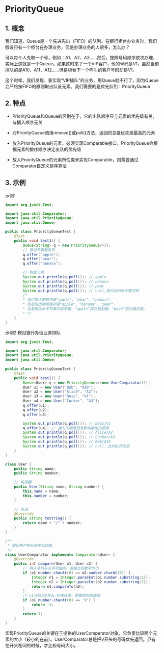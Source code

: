 PriorityQueue
==



## 1. 概念

我们知道，Queue是一个先进先出（FIFO）的队列。在银行柜台办业务时，我们假设只有一个柜台在办理业务，但是办理业务的人很多，怎么办？

可以每个人先取一个号，例如：A1、A2、A3……然后，按照号码顺序依次办理，实际上这就是一个Queue。如果这时来了一个VIP客户，他的号码是V1，虽然当前排队的是A10、A11、A12……但是柜台下一个呼叫的客户号码却是V1。

这个时候，我们发现，要实现“VIP插队”的业务，用Queue就不行了，因为Queue会严格按FIFO的原则取出队首元素。我们需要的是优先队列：PriorityQueue





## 2. 特点

* PriorityQueue和Queue的区别在于，它的出队顺序只与元素的优先级有关，与插入顺序无关

* 对PriorityQueue调用remove()或poll()方法，返回的总是优先级最高的元素

* 放入PriorityQueue的元素，必须实现Comparable接口，PriorityQueue会根据元素的排序顺序决定出队的优先级

* 放入PriorityQueue的元素所性类未实现Comparable，则需要通过Comparator自定义排序算法





## 3. 示例

示例1
```java
import org.junit.Test;

import java.util.Comparator;
import java.util.PriorityQueue;
import java.util.Queue;

public class PriorityQueueTest {
    @Test
    public void test1() {
        Queue<String> q = new PriorityQueue<>();
        // 添加元素到队列
        q.offer("apple");
        q.offer("pear");
        q.offer("banana");

        // 取首元素
        System.out.println(q.poll()); // apple
        System.out.println(q.poll()); // banana
        System.out.println(q.poll()); // pear
        System.out.println(q.poll()); // null,因为此时队列是空的
        /*
        * 我们放入的顺序是"apple"、"pear"、"banana"，
        * 但是取出的顺序却是"apple"、"banana"、"pear"，
        * 这是因为从字符串的排序看，"apple"排在最前面，"pear"排在最后面。
        * */
    }
}
```



示例2:模拟银行办理业务排队

```java
import org.junit.Test;

import java.util.Comparator;
import java.util.PriorityQueue;
import java.util.Queue;
  
public class PriorityQueueTest {
    @Test
    public void test2() {
        Queue<User> q = new PriorityQueue<>(new UserComparator());
        User u1 = new User("Bob", "A10");
        User u2 = new User("Alice", "A2");
        User u3 = new User("Boss", "V1");
        User u4 = new User("Cucker", "A3");
        q.offer(u1);
        q.offer(u2);
        q.offer(u3);

        System.out.println(q.poll()); // Boss/V1
        q.offer(u4); // 插入的顺序没有影响取出的顺序
        System.out.println(q.poll()); // Alice/A2
        System.out.println(q.poll()); // Cucker/A3
        System.out.println(q.poll()); // Bob/A10
        System.out.println(q.poll()); // null，此时队列为空
    }
}

class User {
    public String name;
    public String number;

    // 构造器
    public User(String name, String number) {
        this.name = name;
        this.number = number;
    }

    // 方法
    @Override
    public String toString() {
        return name + "/" + number;
    }
}

/**
 * 银行用户排队排序比较器
 */
class UserComparator implements Comparator<User> {
    @Override
    public int compare(User o1, User o2) {
        // 两人号码开头字母相同，直接比较数字大小
        if (o1.number.charAt(0) == o2.number.charAt(0)) {
            Integer n1 = Integer.parseInt(o1.number.substring(1));
            Integer n2 = Integer.parseInt(o2.number.substring(1));
            return n1.compareTo(n2);
        }
        // o1号码以V开头,优先级高，需要排到前面去
        if (o1.number.charAt(0) == 'V') {
            return -1;
        }
        return 1;
    }
}
```
实现PriorityQueue的关键在于提供的UserComparator对象，它负责比较两个元素的大小（较小的在前）。UserComparator总是把V开头的号码优先返回，只有在开头相同的时候，才比较号码大小。

